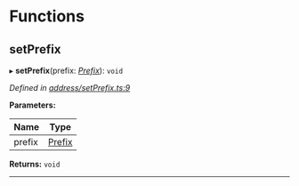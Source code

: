 

# Functions

<a id="setprefix"></a>

##  setPrefix

▸ **setPrefix**(prefix: *[Prefix](_address_types_.md#prefix)*): `void`

*Defined in [address/setPrefix.ts:9](https://github.com/polkadot-js/common/blob/9d4c36d/packages/keyring/src/address/setPrefix.ts#L9)*

**Parameters:**

| Name | Type |
| ------ | ------ |
| prefix | [Prefix](_address_types_.md#prefix) |

**Returns:** `void`

___

